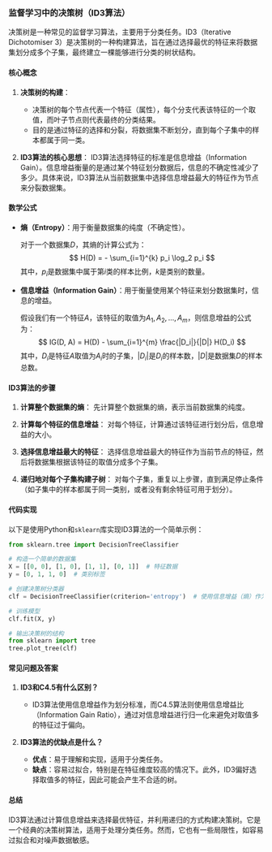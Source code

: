 ### 监督学习中的决策树（ID3算法）

决策树是一种常见的监督学习算法，主要用于分类任务。ID3（Iterative Dichotomiser 3）是决策树的一种构建算法，旨在通过选择最优的特征来将数据集划分成多个子集，最终建立一棵能够进行分类的树状结构。

#### 核心概念

1. **决策树的构建**：
   - 决策树的每个节点代表一个特征（属性），每个分支代表该特征的一个取值，而叶子节点则代表最终的分类结果。
   - 目的是通过特征的选择和分裂，将数据集不断划分，直到每个子集中的样本都属于同一类。

2. **ID3算法的核心思想**：
   ID3算法选择特征的标准是信息增益（Information Gain）。信息增益衡量的是通过某个特征划分数据后，信息的不确定性减少了多少。具体来说，ID3算法从当前数据集中选择信息增益最大的特征作为节点来分裂数据集。

#### 数学公式

- **熵（Entropy）**：用于衡量数据集的纯度（不确定性）。
  
  对于一个数据集$D$，其熵的计算公式为：
  $$
  H(D) = - \sum_{i=1}^{k} p_i \log_2 p_i
  $$
  其中，$p_i$是数据集中属于第$i$类的样本比例，$k$是类别的数量。

- **信息增益（Information Gain）**：用于衡量使用某个特征来划分数据集时，信息的增益。
  
  假设我们有一个特征$A$，该特征的取值为$A_1, A_2, ..., A_m$，则信息增益的公式为：
  $$
  IG(D, A) = H(D) - \sum_{i=1}^{m} \frac{|D_i|}{|D|} H(D_i)
  $$
  其中，$D_i$是特征$A$取值为$A_i$时的子集，$|D_i|$是$D_i$的样本数，$|D|$是数据集$D$的样本总数。

#### ID3算法的步骤

1. **计算整个数据集的熵**：
   先计算整个数据集的熵，表示当前数据集的纯度。

2. **计算每个特征的信息增益**：
   对每个特征，计算通过该特征进行划分后，信息增益的大小。

3. **选择信息增益最大的特征**：
   选择信息增益最大的特征作为当前节点的特征，然后将数据集根据该特征的取值分成多个子集。

4. **递归地对每个子集构建子树**：
   对每个子集，重复以上步骤，直到满足停止条件（如子集中的样本都属于同一类别，或者没有剩余特征可用于划分）。

#### 代码实现

以下是使用Python和`sklearn`库实现ID3算法的一个简单示例：

```python
from sklearn.tree import DecisionTreeClassifier

# 构造一个简单的数据集
X = [[0, 0], [1, 0], [1, 1], [0, 1]]  # 特征数据
y = [0, 1, 1, 0]  # 类别标签

# 创建决策树分类器
clf = DecisionTreeClassifier(criterion='entropy')  # 使用信息增益（熵）作为划分标准

# 训练模型
clf.fit(X, y)

# 输出决策树的结构
from sklearn import tree
tree.plot_tree(clf)
```

#### 常见问题及答案

1. **ID3和C4.5有什么区别？**
   - ID3算法使用信息增益作为划分标准，而C4.5算法则使用信息增益比（Information Gain Ratio），通过对信息增益进行归一化来避免对取值多的特征过于偏向。

2. **ID3算法的优缺点是什么？**
   - **优点**：易于理解和实现，适用于分类任务。
   - **缺点**：容易过拟合，特别是在特征维度较高的情况下。此外，ID3偏好选择取值多的特征，因此可能会产生不合适的树。

#### 总结

ID3算法通过计算信息增益来选择最优特征，并利用递归的方式构建决策树。它是一个经典的决策树算法，适用于处理分类任务。然而，它也有一些局限性，如容易过拟合和对噪声数据敏感。
